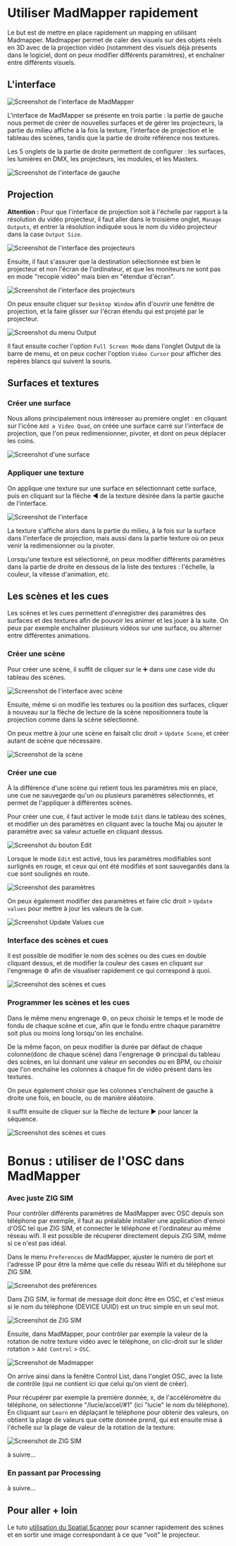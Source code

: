 # Utiliser MadMapper rapidement

Le but est de mettre en place rapidement un mapping en utilisant Madmapper. Madmapper permet de caler des visuels sur des objets réels en 3D avec de la projection vidéo (notamment des visuels déjà présents dans le logiciel, dont on peux modifier différents paramètres), et enchaîner entre différents visuels.

## L'interface

![Screenshot de l'interface de MadMapper](./images/screen1.png)

L'interface de MadMapper se présente en trois partie : la partie de gauche nous permet de créer de nouvelles surfaces et de gérer les projecteurs, la partie du milieu affiche à la fois la texture, l'interface de projection et le tableau des scènes, tandis que la partie de droite référence nos textures.

Les 5 onglets de la partie de droite permettent de configurer : les surfaces, les lumières en DMX, les projecteurs, les modules, et les Masters.

![Screenshot de l'interface de gauche](./images/screen2.png)

## Projection

**Attention :** Pour que l'interface de projection soit à l'échelle par rapport à la résolution du vidéo projecteur, il faut aller dans le troisième onglet, `Manage Outputs`, et entrer la résolution indiquée sous le nom du vidéo projecteur dans la case `Output Size`.

![Screenshot de l'interface des projecteurs](./images/screen2_1.png)

Ensuite, il faut s'assurer que la destination sélectionnée est bien le projecteur et non l'écran de l'ordinateur, et que les moniteurs ne sont pas en mode "recopie vidéo" mais bien en "étendue d'écran".

![Screenshot de l'interface des projecteurs](./images/screen2_2.png)

On peux ensuite cliquer sur `Desktop Window` afin d'ouvrir une fenêtre de projection, et la faire glisser sur l'écran étendu qui est projeté par le projecteur.

![Screenshot du menu Output](./images/screen2_3.png)

Il faut ensuite cocher l'option `Full Screen Mode` dans l'onglet Output de la barre de menu, et on peux cocher l'option `Video Cursor` pour afficher des repères blancs qui suivent la souris.

## Surfaces et textures

### Créer une surface

Nous allons principalement nous intéresser au première onglet : en cliquant sur l'icône `Add a Video Quad`, on créée une surface carré sur l'interface de projection, que l'on peux redimensionner, pivoter, et dont on peux déplacer les coins.

![Screenshot d'une surface](./images/screen3.png)

### Appliquer une texture

On applique une texture sur une surface en sélectionnant cette surface, puis en cliquant sur la flèche ◀️ de la texture désirée dans la partie gauche de l'interface.

![Screenshot de l'interface](./images/screen4.png)

La texture s'affiche alors dans la partie du milieu, à la fois sur la surface dans l'interface de projection, mais aussi dans la partie texture où on peux venir la redimensionner ou la pivoter.

Lorsqu'une texture est sélectionné, on peux modifier différents paramètres dans la partie de droite en dessous de la liste des textures : l'échelle, la couleur, la vitesse d'animation, etc.

## Les scènes et les cues

Les scènes et les cues permettent d'enregistrer des paramètres des surfaces et des textures afin de pouvoir les animer et les jouer à la suite. On peux par exemple enchaîner plusieurs vidéos sur une surface, ou alterner entre différentes animations.

### Créer une scène

Pour créer une scène, il suffit de cliquer sur le ➕ dans une case vide du tableau des scènes.

![Screenshot de l'interface avec scène](./images/screen5.png)

Ensuite, même si on modifie les textures ou la position des surfaces, cliquer à nouveau sur la flèche de lecture de la scène repositionnera toute la projection comme dans la scène sélectionné.

On peux mettre à jour une scène en faisait clic droit > `Update Scene`, et créer autant de scène que nécessaire. 

![Screenshot de la scène](./images/screen6.png)

### Créer une cue

À la différence d'une scène qui retient tous les paramètres mis en place, une cue ne sauvegarde qu'un ou plusieurs paramètres sélectionnés, et permet de l'appliquer à différentes scènes.

Pour créer une cue, il faut activer le mode `Edit` dans le tableau des scènes, et modifier un des paramètres en cliquant avec la touche Maj ou ajouter le paramètre avec sa valeur actuelle en cliquant dessus.

![Screenshot du bouton Edit](./images/screen7.png)

Lorsque le mode `Edit` est activé, tous les paramètres modifiables sont surlignés en rouge, et ceux qui ont été modifiés et sont sauvegardés dans la cue sont soulignés en route.

![Screenshot des paramètres](./images/screen8.png)

On peux également modifier des paramètres et faire clic droit > `Update values` pour mettre à jour les valeurs de la cue.

![Screenshot Update Values cue](./images/screen9.png)

### Interface des scènes et cues

Il est possible de modifier le nom des scènes ou des cues en double cliquant dessus, et de modifier la couleur des cases en cliquant sur l'engrenage ⚙️ afin de visualiser rapidement ce qui correspond à quoi.

![Screenshot des scènes et cues](./images/screen10.png)

### Programmer les scènes et les cues

Dans le même menu engrenage ⚙️, on peux choisir le temps et le mode de fondu de chaque scène et cue, afin que le fondu entre chaque paramètre soit plus ou moins long lorsqu'on les enchaîne.

De la même façon, on peux modifier la durée par défaut de chaque colonne(donc de chaque scène) dans l'engrenage ⚙️ principal du tableau des scènes, en lui donnant une valeur en secondes ou en BPM, ou choisir que l'on enchaîne les colonnes à chaque fin de vidéo présent dans les textures.

On peux également choisir que les colonnes s'enchaînent de gauche à droite une fois, en boucle, ou de manière aléatoire.

Il suffit ensuite de cliquer sur la flèche de lecture ▶️ pour lancer la séquence.

![Screenshot des scènes et cues](./images/screen11.png)

# **Bonus** : utiliser de l'OSC dans MadMapper

### Avec juste ZIG SIM

Pour contrôler différents paramètres de MadMapper avec OSC depuis son téléphone par exemple, il faut au préalable installer une application d'envoi d'OSC tel que ZIG SIM, et connecter le téléphone et l'ordinateur au même réseau wifi. Il est possible de récuperer directement depuis ZIG SIM, même si ce n'est pas idéal.

Dans le menu `Preferences` de MadMapper, ajuster le numéro de port et l'adresse IP pour être la même que celle du réseau Wifi et du téléphone sur ZIG SIM.

![Screenshot des préférences](./images/screen12.png)

Dans ZIG SIM, le format de message doit donc être en OSC, et c'est mieux si le nom du téléphone (DEVICE UUID) est un truc simple en un seul mot.

![Screenshot de ZIG SIM](./images/screen13.png)

Ensuite, dans MadMapper, pour contrôler par exemple la valeur de la rotation de notre texture vidéo avec le téléphone, on clic-droit sur le slider rotation > `Add Control` > `OSC`.

![Screenshot de Madmapper](./images/screen14.png)

On arrive ainsi dans la fenêtre Control List, dans l'onglet OSC, avec la liste de contrôle (qui ne contient ici que celui qu'on vient de créer).

Pour récupérer par exemple la première donnée, x, de l'accéléromètre du téléphone, on sélectionne "/lucie/accel/#1" (ici "lucie" le nom du téléphone).
En cliquant sur `Learn` en déplaçant le téléphone pour obtenir des valeurs, on obtient la plage de valeurs que cette donnée prend, qui est ensuite mise à l'échelle sur la plage de valeur de la rotation de la texture.

![Screenshot de ZIG SIM](./images/screen15.png)

à suivre...

### En passant par Processing

à suivre...

## Pour aller + loin

Le tuto [utilisation du Spatial Scanner](https://github.com/LucieMrc/MadMapper-SpatialScanner-Tuto) pour scanner rapidement des scènes et en sortir une image correspondant à ce que "voit" le projecteur.